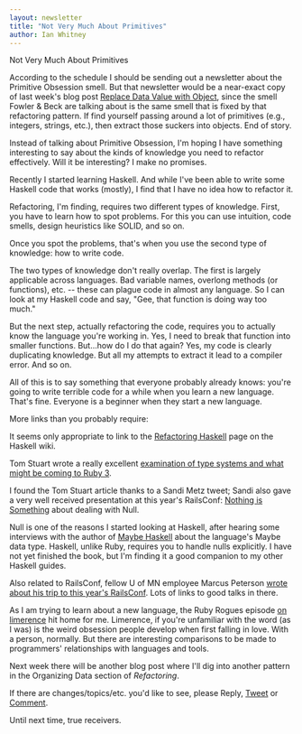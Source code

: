 ```yaml
---
layout: newsletter
title: "Not Very Much About Primitives"
author: Ian Whitney
---
```


Not Very Much About Primitives

According to the schedule I should be sending out a newsletter about the Primitive Obsession smell. But that newsletter would be a near-exact copy of last week's blog post [Replace Data Value with Object](http://designisrefactoring.com/2015/04/26/organizing-data-replace-data-value-with-object/), since the smell Fowler & Beck are talking about is the same smell that is fixed by that refactoring pattern. If find yourself passing around a lot of primitives (e.g., integers, strings, etc.), then extract those suckers into objects. End of story.

Instead of talking about Primitive Obsession, I'm hoping I have something interesting to say about the kinds of knowledge you need to refactor effectively. Will it be interesting? I make no promises.

Recently I started learning Haskell. And while I've been able to write some Haskell code that works (mostly), I find that I have no idea how to refactor it.

Refactoring, I'm finding, requires two different types of knowledge. First, you have to learn how to spot problems. For this you can use intuition, code smells, design heuristics like SOLID, and so on.

Once you spot the problems, that's when you use the second type of knowledge: how to write code.

The two types of knowledge don't really overlap. The first is largely applicable across languages. Bad variable names, overlong methods (or functions), etc. -- these can plague code in almost any language. So I can look at my Haskell code and say, "Gee, that function is doing way too much."

But the next step, actually refactoring the code, requires you to actually know the language you're working in. Yes, I need to break that function into smaller functions. But...how do I do that again? Yes, my code is clearly duplicating knowledge. But all my attempts to extract it lead to a compiler error. And so on.

All of this is to say something that everyone probably already knows: you're going to write terrible code for a while when you learn a new language. That's fine. Everyone is a beginner when they start a new language.

More links than you probably require:

It seems only appropriate to link to the [Refactoring Haskell](https://wiki.haskell.org/Refactoring) page on the Haskell wiki.

Tom Stuart wrote a really excellent [examination of type systems and what might be coming to Ruby 3](http://codon.com/consider-static-typing).

I found the Tom Stuart article thanks to a Sandi Metz tweet; Sandi also gave a very well received presentation at this year's RailsConf: [Nothing is Something](http://confreaks.tv/videos/railsconf2015-nothing-is-something) about dealing with Null.

Null is one of the reasons I started looking at Haskell, after hearing some interviews with the author of [Maybe Haskell](https://gumroad.com/l/maybe-haskell) about the language's Maybe data type. Haskell, unlike Ruby, requires you to handle nulls explicitly. I have not yet finished the book, but I'm finding it a good companion to my other Haskell guides.

Also related to RailsConf, fellow U of MN employee Marcus Peterson [wrote about his trip to this year's RailsConf](http://tech.popdata.org/railsconf-2015-wrap-up/). Lots of links to good talks in there.

As I am trying to learn about a new language, the Ruby Rogues episode [on limerence](http://devchat.tv/ruby-rogues/204-rr-limerence-with-dave-thomas) hit home for me. Limerence, if you're unfamiliar with the word (as I was) is the weird obsession people develop when first falling in love. With a person, normally. But there are interesting comparisons to be made to programmers' relationships with languages and tools.

Next week there will be another blog post where I'll dig into another pattern in the Organizing Data section of _Refactoring_.

If there are changes/topics/etc. you'd like to see, please Reply, [Tweet](https://twitter.com/iwhitney) or [Comment](https://github.com/IanWhitney/newsletter/pull/3).

Until next time, true receivers.
